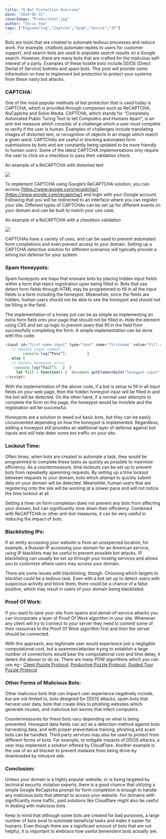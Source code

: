 ```yaml
---
title: "A Bot Protection Overview"
date: "2019-05-31"
coverImage: "Productshot.jpg"
author: "Chris Yee"
tags: ["Engineering","Captcha","Spam","Secure","IP"]
---
```


Bots are tools that are created to automate tedious processes and reduce work. For example, chatbots automate replies to users for customer support, and search bots are used to populate search results on a Google search. However, there are many bots that are crafted for the malicious self-interest of a party. Examples of these hostile bots include DDOS (Direct Denial of Service) botnets and spam bots. This post will provide some information on how to implement bot protection to protect your systems from these nasty bot attacks.

### CAPTCHA:

One of the most popular methods of bot protection that is used today is CAPTCHA, which is provided through companies such as ReCAPTCHA, NuCaptcha and Solve Media. CAPTCHA, which stands for “Completely Automated Public Turing Test to tell Computers and Humans Apart”, is an anti-bot measure which consists of a challenge which a user must complete to verify if the user is human. Examples of challenges include translating images of distorted text, or recognition of objects in an image which match a given word. CAPTCHAs are useful in blocking automated form submissions by bots and are constantly being updated to be more friendly to human users. Some of the latest CAPTCHA implementations only require the user to click on a checkbox to pass their validation check.

An example of a ReCAPTCHA with distorted text

![](https://media-s3-us-east-1.ceros.com/editorial-content/images/2018/05/31/c5c224dc0fb2a058625073c470d70c3c/recaptcha-big.png?ver=1552286291?imageOpt=1&fit=bounds&width=1077)

To implement CAPTCHA using Google’s ReCAPTCHA solution, you can access [https://www.google.com/recaptcha/](https://www.google.com/recaptcha/) and login with your Google account. Following that you will be redirected to an interface where you can register your site. Different types of CAPTCHAs can be set up for different events on your domain and can be built to match your use case.

An example of a ReCAPTCHA with a checkbox validation

![](https://media.giphy.com/media/10p3VEnw29dD44/giphy.gif?ver=1552286291?ver=1552286291)

CAPTCHAs have a variety of uses, and can be used to prevent automated form completions and even prevent access to your domain. Setting up a CAPTCHA detection solution for different scenarios will typically provide a strong bot defense for your system.

### Spam Honeypots:

Spam honeypots are traps that ensnare bots by placing hidden input fields within a form that reject registration upon being filled in. Bots that use detect form fields through HTML may be programmed to fill in all the input fields in a form including the honeypot. Meanwhile, since the fields are hidden, human users should not be able to see the honeypot and should not be filling in the field.

The implementation of a honey pot can be as simple as implementing an extra form field onto your page that should not be filled in. Hide the element using CSS and set up logic to prevent users that fill in the field from successfully completing the form. A simple implementation can be done with this code:

```js
<input id="first-name-input" type="text" name="firstname" value="Fill me in"> <input style="display: none;" id="honeypot-input" type="text" name="honeypot"> <button type="button" onclick="submitForm()" value="button">Submit</button> <button type="button" onclick="fill()" value="button">Fill Honeypot</button> <script>    let submitForm = function() {         let honeypot = document.getElementById("honeypot-input").value;         if(!honeypot) { 
   // Handle input submit            
        console.log(“Pass”);         } 
   else { 
   // Handle honeypot error            
    console.log(“Fail”);  }  } 
     let fill = function() {  document.getElementById("honeypot-input").value = "Example";     } 
</script>
```

With the implementation of the above code, if a bot is setup to fill in all input fields on your web page, then the hidden honeypot input will be filled in and the bot will be detected. On the other hand, if a normal user attempts to complete the form on the page, the honeypot would be invisible and the registration will be successful.

Honeypots are a solution to weed out basic bots, but they can be easily circumvented depending on how the honeypot is implemented. Regardless, adding a honeypot still provides an additional layer of defense against bot inputs and will help deter some bot traffic on your site.

### Lockout Time:

Often times, when bots are created to automate a task, they would be programmed to complete these tasks as quickly as possible to maximize efficiency. As a countermeasure, time lockouts can be set up to prevent bots from repeatedly spamming requests. By setting up a time lockout between requests to your domain, bots which attempt to quickly submit data on your domain will be detected. Meanwhile, human users that are registering onto the site will be working at a slower pace and will not notice the time lockout at all.

Setting a timer on form completion does not prevent any bots from affecting your domain, but can significantly slow down their efficiency. Combined with ReCAPTCHA or other anti-bot measures, it can be very useful in reducing the impact of bots.

### Blacklisting IPs:

If an entity accessing your website is from an unexpected location, for example, a Russian IP accessing your domain for an American service, using IP blacklists may be useful to prevent possible bot attacks. IP blacklisting can usually be set up through your hosting services and allows you to customize where users may access your domain.

There are some issues with blacklisting, though. Choosing which targets to blacklist could be a tedious task. Even with a bot set up to detect users with suspicious activity and block them, there could be a chance of a false positive, which may result in users of your domain being blacklisted.

### Proof Of Work:

If you want to save your site from spams and denial-of-service attacks you can incorporate a layer of Proof Of Work algorithm in your site. Whenever any client will try to connect to your server they need to commit some of their resources to the Proof Of Work algorithm first and then the server should be connected.

With this approach, any legitimate user would experience just a negligible computational cost, but a spammer/attacker trying to establish a large number of connections would bear the computational cost and time delay, it deters the abuser to do so. There are many POW algorithms which you can use eg:- [Client Puzzle Protocol](https://en.wikipedia.org/wiki/Client_Puzzle_Protocol), [Productive Puzzle Protocol](https://ieeexplore.ieee.org/document/7509937), [Guided Tour Puzzle Protocol](https://en.wikipedia.org/wiki/Guided_tour_puzzle_protocol)

### Other Forms of Malicious Bots:

Other malicious bots that can impact user experience negatively include, but are not limited to, bots designed for DDOS attacks, spam bots that harvest user data, bots that create links to phishing websites which generate viruses, and malicious bot worms that infect computers.

Countermeasures for these bots vary depending on what is being prevented. Honeypot data fields can act as a detection method against bots harvesting data, and with proper preventative training, phishing and scam bots can be handled. Third party services may also be used to protect from different forms of bots. For example, to mitigate impacts of DDOS attacks, a user may implement a solution offered by CloudFlare. Another example is the use of an ad blocker to prevent malware from being drive-by downloaded by intrusive ads.

### Conclusion:

Unless your domain is a highly popular website, or is being targeted by technical security violation experts, there is a good chance that utilizing a simple Google ReCaptcha prompt for form completion is enough to handle any malicious bots that attempt to access your website. For domains with significantly more traffic, paid solutions like Cloudflare might also be useful in dealing with malicious bots.

Keep in mind that although some bots are created for bad purposes, a large number of bots exist to automate beneficial tasks and make it easier for humans. Even though there are a significant amount of bots that are not helpful, it is important to embrace how useful benevolent bots actually are.
